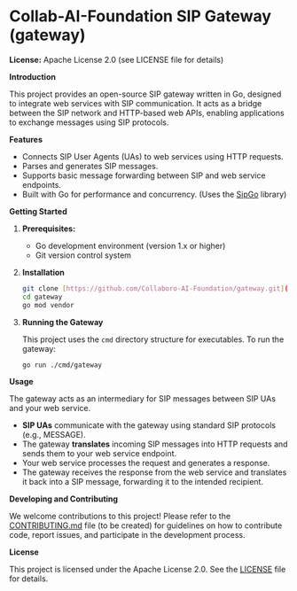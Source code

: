 # Collab-AI-Foundation SIP Gateway (gateway)

**License:** Apache License 2.0 (see LICENSE file for details)

**Introduction**

This project provides an open-source SIP gateway written in Go, designed to integrate web services with SIP communication. It acts as a bridge between the SIP network and HTTP-based web APIs, enabling applications to exchange messages using SIP protocols.

**Features**

*   Connects SIP User Agents (UAs) to web services using HTTP requests.
*   Parses and generates SIP messages.
*   Supports basic message forwarding between SIP and web service endpoints.
*   Built with Go for performance and concurrency. (Uses the [SipGo](https://github.com/emiago/sipgo) library)

**Getting Started**

1.  **Prerequisites:**
    *   Go development environment (version 1.x or higher)
    *   Git version control system

2.  **Installation**

    ```bash
    git clone [https://github.com/Collaboro-AI-Foundation/gateway.git](https://github.com/Collaboro-AI-Foundation/gateway.git)
    cd gateway
    go mod vendor
    ```

3.  **Running the Gateway**

    This project uses the `cmd` directory structure for executables. To run the gateway:

    ```bash
    go run ./cmd/gateway
    ```

**Usage**

The gateway acts as an intermediary for SIP messages between SIP UAs and your web service.

*   **SIP UAs** communicate with the gateway using standard SIP protocols (e.g., MESSAGE).
*   The gateway **translates** incoming SIP messages into HTTP requests and sends them to your web service endpoint.
*   Your web service processes the request and generates a response.
*   The gateway receives the response from the web service and translates it back into a SIP message, forwarding it to the intended recipient.

**Developing and Contributing**

We welcome contributions to this project! Please refer to the [CONTRIBUTING.md](CONTRIBUTING.md) file (to be created) for guidelines on how to contribute code, report issues, and participate in the development process.

**License**

This project is licensed under the Apache License 2.0. See the [LICENSE](LICENSE) file for details.
